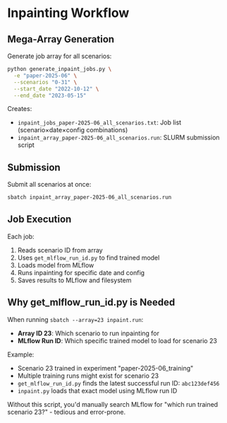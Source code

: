 # Inpainting Workflow

## Mega-Array Generation

Generate job array for all scenarios:

```bash
python generate_inpaint_jobs.py \
  -e "paper-2025-06" \
  --scenarios "0-31" \
  --start_date "2022-10-12" \
  --end_date "2023-05-15"
```

Creates:
- `inpaint_jobs_paper-2025-06_all_scenarios.txt`: Job list (scenario×date×config combinations)
- `inpaint_array_paper-2025-06_all_scenarios.run`: SLURM submission script

## Submission

Submit all scenarios at once:

```bash
sbatch inpaint_array_paper-2025-06_all_scenarios.run
```

## Job Execution

Each job:
1. Reads scenario ID from array
2. Uses `get_mlflow_run_id.py` to find trained model
3. Loads model from MLflow
4. Runs inpainting for specific date and config
5. Saves results to MLflow and filesystem

## Why get_mlflow_run_id.py is Needed

When running `sbatch --array=23 inpaint.run`:
- **Array ID 23**: Which scenario to run inpainting for
- **MLflow Run ID**: Which specific trained model to load for scenario 23

Example:
- Scenario 23 trained in experiment "paper-2025-06_training"
- Multiple training runs might exist for scenario 23
- `get_mlflow_run_id.py` finds the latest successful run ID: `abc123def456`
- `inpaint.py` loads that exact model using MLflow run ID

Without this script, you'd manually search MLflow for "which run trained scenario 23?" - tedious and error-prone.
